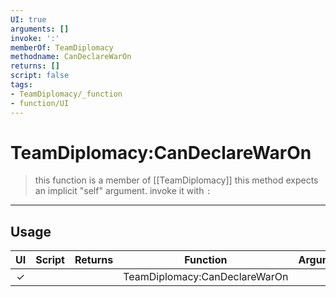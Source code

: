 ```yaml
---
UI: true
arguments: []
invoke: ':'
memberOf: TeamDiplomacy
methodname: CanDeclareWarOn
returns: []
script: false
tags:
- TeamDiplomacy/_function
- function/UI
---
```

# TeamDiplomacy:CanDeclareWarOn
> this function is a member of [[TeamDiplomacy]]
> this method expects an implicit "self" argument. invoke it with `:`
-----
## Usage
|  UI | Script | Returns | Function | Arguments |
|:---:|:------:|-------:|:--------:|:---------|
|✓| ||TeamDiplomacy:CanDeclareWarOn||
